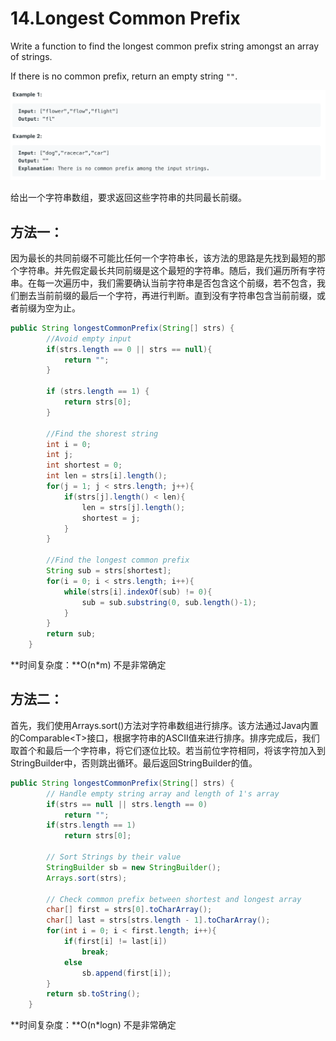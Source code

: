 # 14.Longest Common Prefix

Write a function to find the longest common prefix string amongst an array of strings.

If there is no common prefix, return an empty string `""`.

![](.gitbook/assets/ying-mu-kuai-zhao-20190720-xia-wu-5.41.17.png)

给出一个字符串数组，要求返回这些字符串的共同最长前缀。

## 方法一：

因为最长的共同前缀不可能比任何一个字符串长，该方法的思路是先找到最短的那个字符串。并先假定最长共同前缀是这个最短的字符串。随后，我们遍历所有字符串。在每一次遍历中，我们需要确认当前字符串是否包含这个前缀，若不包含，我们删去当前前缀的最后一个字符，再进行判断。直到没有字符串包含当前前缀，或者前缀为空为止。

```java
public String longestCommonPrefix(String[] strs) {
        //Avoid empty input
        if(strs.length == 0 || strs == null){
            return "";
        }
        
        if (strs.length == 1) {
            return strs[0];
        }
        
        //Find the shorest string
        int i = 0;
        int j;
        int shortest = 0;
        int len = strs[i].length();
        for(j = 1; j < strs.length; j++){
            if(strs[j].length() < len){
                len = strs[j].length();
                shortest = j;
            }
        }
        
        //Find the longest common prefix
        String sub = strs[shortest];
        for(i = 0; i < strs.length; i++){
            while(strs[i].indexOf(sub) != 0){
                sub = sub.substring(0, sub.length()-1);
            }
        }
        return sub;
    }
```

**时间复杂度：**O\(n\*m\) 不是非常确定

## 方法二：

首先，我们使用Arrays.sort\(\)方法对字符串数组进行排序。该方法通过Java内置的Comparable&lt;T&gt;接口，根据字符串的ASCII值来进行排序。排序完成后，我们取首个和最后一个字符串，将它们逐位比较。若当前位字符相同，将该字符加入到StringBuilder中，否则跳出循环。最后返回StringBuilder的值。

```java
public String longestCommonPrefix(String[] strs) {
        // Handle empty string array and length of 1's array
        if(strs == null || strs.length == 0)
            return "";
        if(strs.length == 1)
            return strs[0];
        
        // Sort Strings by their value
        StringBuilder sb = new StringBuilder();
        Arrays.sort(strs);
        
        // Check common prefix between shortest and longest array
        char[] first = strs[0].toCharArray();
        char[] last = strs[strs.length - 1].toCharArray();
        for(int i = 0; i < first.length; i++){
            if(first[i] != last[i])
                break;
            else
                sb.append(first[i]);
        }
        return sb.toString();
    }
```

**时间复杂度：**O\(n\*logn\) 不是非常确定

